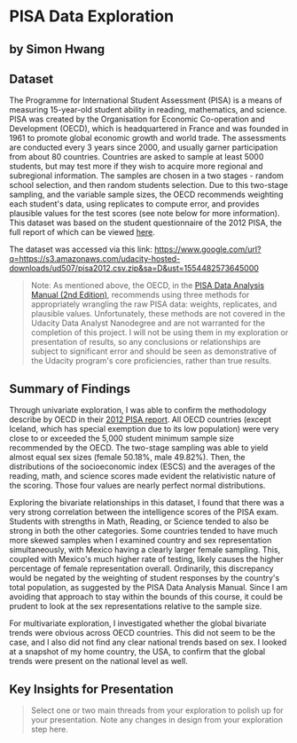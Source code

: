 # PISA Data Exploration
## by Simon Hwang


## Dataset

The Programme for International Student Assessment (PISA) is a means of measuring 15-year-old student ability in reading, mathematics, and science. PISA was created by the Organisation for Economic Co-operation and Development (OECD), which is headquartered in France and was founded in 1961 to promote global economic growth and world trade. The assessments are conducted every 3 years since 2000, and usually garner participation from about 80 countries. Countries are asked to sample at least 5000 students, but may test more if they wish to acquire more regional and subregional information. The samples are chosen in a two stages - random school selection, and then random students selection. Due to this two-stage sampling, and the variable sample sizes, the OECD recommends weighting each student's data, using replicates to compute error, and provides plausible values for the test scores (see note below for more information). This dataset was based on the student questionnaire of the 2012 PISA, the full report of which can be viewed [here](http://www.oecd.org/pisa/pisaproducts/PISA-2012-technical-report-final.pdf).

The dataset was accessed via this link: <https://www.google.com/url?q=https://s3.amazonaws.com/udacity-hosted-downloads/ud507/pisa2012.csv.zip&sa=D&ust=1554482573645000>

>Note: As mentioned above, the OECD, in the [PISA Data Analysis Manual (2nd Edition)](https://catalog.data.gov/dataset/pisa-data-analysis-manual-spss-second-edition/resource/4621631e-7044-4fca-9ab7-17f525be20a1), recommends using three methods for appropriately wrangling the raw PISA data: weights, replicates, and plausible values. Unfortunately, these methods are not covered in the Udacity Data Analyst Nanodegree and are not warranted for the completion of this project. I will not be using them in my exploration or presentation of results, so any conclusions or relationships are subject to significant error and should be seen as demonstrative of the Udacity program's core proficiencies, rather than true results.	

## Summary of Findings

Through univariate exploration, I was able to confirm the methodology describe by OECD in their [2012 PISA report](http://www.oecd.org/pisa/pisaproducts/PISA-2012-technical-report-final.pdf). All OECD countries (except Iceland, which has special exemption due to its low population) were very close to or exceeded the 5,000 student minimum sample size recommended by the OECD. The two-stage sampling was able to yield almost equal sex sizes (female 50.18%, male 49.82%). Then, the distributions of the socioeconomic index (ESCS) and the averages of the reading, math, and science scores made evident the relativistic nature of the scoring. Those four values are nearly perfect normal distributions.

Exploring the bivariate relationships in this dataset, I found that there was a very strong correlation between the intelligence scores of the PISA exam. Students with strengths in Math, Reading, or Science tended to also be strong in both the other categories. Some countries tended to have much more skewed samples when I examined country and sex representation simultaneously, with Mexico having a clearly larger female sampling. This, coupled with Mexico's much higher rate of testing, likely causes the higher percentage of female representation overall. Ordinarily, this discrepancy would be negated by the weighting of student responses by the country's total population, as suggested by the PISA Data Analysis Manual. Since I am avoiding that approach to stay within the bounds of this course, it could be prudent to look at the sex representations relative to the sample size.

For multivariate exploration, I investigated whether the global bivariate trends were obvious across OECD countries. This did not seem to be the case, and I also did not find any clear national trends based on sex. I looked at a snapshot of my home country, the USA, to confirm that the global trends were present on the national level as well.

## Key Insights for Presentation

> Select one or two main threads from your exploration to polish up for your presentation. Note any changes in design from your exploration step here.